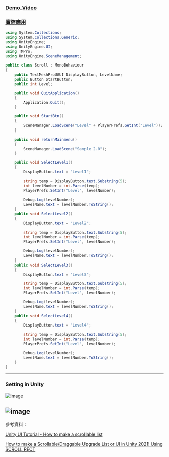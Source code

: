 ### [Demo_Video](https://youtu.be/JKg3ojUvczc)
### [實際應用](https://github.com/ChengHan16/Game-Development/tree/main/Unity-Prologue/Code/Level_Select_Scene)
```C#
using System.Collections;
using System.Collections.Generic;
using UnityEngine;
using UnityEngine.UI;
using TMPro;
using UnityEngine.SceneManagement;

public class Scroll : MonoBehaviour
{
    public TextMeshProUGUI DisplayButton, LevelName;
    public Button StartButton;
    public int Level;

    public void QuitApplication()
    {
        Application.Quit();
    }

    public void StartBtn()
    {
        SceneManager.LoadScene("Level" + PlayerPrefs.GetInt("Level"));
    }

    public void returnMainmenu()
    {
        SceneManager.LoadScene("Sample 2.0");
    }

    public void SelectLevel1()
    {
        DisplayButton.text = "Level1";
        
        string temp = DisplayButton.text.Substring(5);
        int levelNumber = int.Parse(temp);
        PlayerPrefs.SetInt("Level", levelNumber);

        Debug.Log(levelNumber);
        LevelName.text = levelNumber.ToString();
    }
    public void SelectLevel2()
    {
        DisplayButton.text = "Level2"; 
        
        string temp = DisplayButton.text.Substring(5);
        int levelNumber = int.Parse(temp);
        PlayerPrefs.SetInt("Level", levelNumber);

        Debug.Log(levelNumber);
        LevelName.text = levelNumber.ToString();
    }
    public void SelectLevel3()
    {
        DisplayButton.text = "Level3";

        string temp = DisplayButton.text.Substring(5);
        int levelNumber = int.Parse(temp);
        PlayerPrefs.SetInt("Level", levelNumber);

        Debug.Log(levelNumber);
        LevelName.text = levelNumber.ToString();
    }
    public void SelectLevel4()
    {
        DisplayButton.text = "Level4";

        string temp = DisplayButton.text.Substring(5);
        int levelNumber = int.Parse(temp);
        PlayerPrefs.SetInt("Level", levelNumber);

        Debug.Log(levelNumber);
        LevelName.text = levelNumber.ToString();
    }
}
```
--------------------------------------------------------------------------------------------------------------------
### Setting in Unity
![image](https://user-images.githubusercontent.com/55220866/205992552-e989ebb4-5f72-4ea2-a464-81a910fd93a1.png)

![image](https://user-images.githubusercontent.com/55220866/205992288-24b2c571-e368-45a4-874f-ccbd229ca229.png)
--------------------------------------------------------------------------------------------------------------------
參考資料：

[Unity UI Tutorial - How to make a scrollable list](https://www.youtube.com/watch?v=Bj5ZpmFdXw0)

[How to make a Scrollable/Draggable Upgrade List or UI in Unity 2021! Using SCROLL RECT](https://www.youtube.com/watch?v=1-_-716Ouy8)
